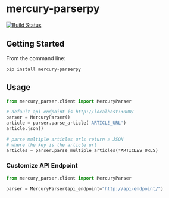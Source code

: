 # mercury-parserpy

[![Build Status](https://travis-ci.org/Girbons/mercury-parserpy.svg?branch=master)](https://travis-ci.org/Girbons/mercury-parserpy)


## Getting Started

From the command line:

```
pip install mercury-parserpy
```

## Usage

```python
from mercury_parser.client import MercuryParser

# default api endpoint is http://localhost:3000/
parser = MercuryParser()
article = parser.parse_article('ARTICLE_URL')
article.json()

# parse multiple articles urls return a JSON
# where the key is the article url
articles = parser.parse_multiple_articles(*ARTICLES_URLS)
```

### Customize API Endpoint

```python
from mercury_parser.client import MercuryParser

parser = MercuryParser(api_endpoint="http://api-endpoint/")
```

